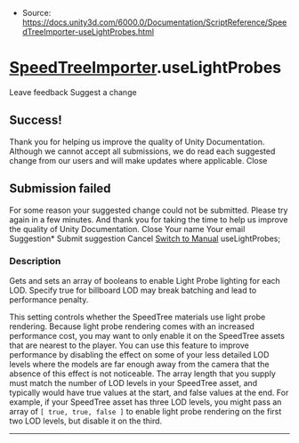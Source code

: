 * Source: https://docs.unity3d.com/6000.0/Documentation/ScriptReference/SpeedTreeImporter-useLightProbes.html

#  [SpeedTreeImporter](https://docs.unity3d.com/6000.0/Documentation/ScriptReference/SpeedTreeImporter.html).useLightProbes
Leave feedback
Suggest a change
## Success!
Thank you for helping us improve the quality of Unity Documentation. Although we cannot accept all submissions, we do read each suggested change from our users and will make updates where applicable.
Close
## Submission failed
For some reason your suggested change could not be submitted. Please <a>try again</a> in a few minutes. And thank you for taking the time to help us improve the quality of Unity Documentation.
Close
Your name Your email Suggestion* Submit suggestion
Cancel
[Switch to Manual](https://docs.unity3d.com/6000.0/Documentation/Manual/class-SpeedTreeImporter.html "Go to SpeedTreeImporter Component in the Manual")
useLightProbes; 
### Description
Gets and sets an array of booleans to enable Light Probe lighting for each LOD.
Specify true for billboard LOD may break batching and lead to performance penalty.  
  
This setting controls whether the SpeedTree materials use light probe rendering. Because light probe rendering comes with an increased performance cost, you may want to only enable it on the SpeedTree assets that are nearest to the player. You can use this feature to improve performance by disabling the effect on some of your less detailed LOD levels where the models are far enough away from the camera that the absence of this effect is not noticeable. The array length that you supply must match the number of LOD levels in your SpeedTree asset, and typically would have true values at the start, and false values at the end. For example, if your SpeedTree asset has three LOD levels, you might pass an array of `[ true, true, false ]` to enable light probe rendering on the first two LOD levels, but disable it on the third.
* * *
